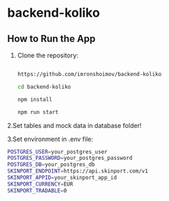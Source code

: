 # backend-koliko

## How to Run the App

1. Clone the repository:

   ```bash

   https://github.com/imronshoimov/backend-koliko

   cd backend-koliko

   npm install

   npm run start

   ```

2.Set tables and mock data in database folder!

3.Set environment in .env file:

```bash
POSTGRES_USER=your_postgres_user
POSTGRES_PASSWORD=your_postgres_password
POSTGRES_DB=your_postgres_db
SKINPORT_ENDPOINT=https://api.skinport.com/v1
SKINPORT_APPID=your_skinport_app_id
SKINPORT_CURRENCY=EUR
SKINPORT_TRADABLE=0
```
